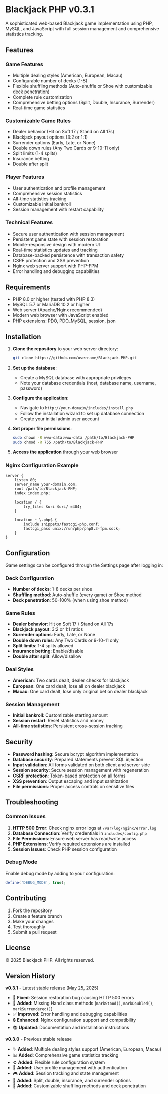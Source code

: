 # Blackjack PHP v0.3.1

A sophisticated web-based Blackjack game implementation using PHP, MySQL, and JavaScript with full session management and comprehensive statistics tracking.

## Features

### Game Features
- Multiple dealing styles (American, European, Macau)
- Configurable number of decks (1-8)
- Flexible shuffling methods (Auto-shuffle or Shoe with customizable deck penetration)
- Complete rule customization
- Comprehensive betting options (Split, Double, Insurance, Surrender)
- Real-time game statistics

### Customizable Game Rules
- Dealer behavior (Hit on Soft 17 / Stand on All 17s)
- Blackjack payout options (3:2 or 1:1)
- Surrender options (Early, Late, or None)
- Double down rules (Any Two Cards or 9-10-11 only)
- Split limits (1-4 splits)
- Insurance betting
- Double after split

### Player Features
- User authentication and profile management
- Comprehensive session statistics
- All-time statistics tracking
- Customizable initial bankroll
- Session management with restart capability

### Technical Features
- Secure user authentication with session management
- Persistent game state with session restoration
- Mobile-responsive design with modern UI
- Real-time statistics updates and tracking
- Database-backed persistence with transaction safety
- CSRF protection and XSS prevention
- Nginx web server support with PHP-FPM
- Error handling and debugging capabilities

## Requirements

- PHP 8.0 or higher (tested with PHP 8.3)
- MySQL 5.7 or MariaDB 10.2 or higher
- Web server (Apache/Nginx recommended)
- Modern web browser with JavaScript enabled
- PHP extensions: PDO, PDO_MySQL, session, json

## Installation

1. **Clone the repository** to your web server directory:
   ```bash
   git clone https://github.com/username/Blackjack-PHP.git
   ```

2. **Set up the database**:
   - Create a MySQL database with appropriate privileges
   - Note your database credentials (host, database name, username, password)

3. **Configure the application**:
   - Navigate to `http://your-domain/includes/install.php`
   - Follow the installation wizard to set up database connection
   - Create your initial admin user account

4. **Set proper file permissions**:
   ```bash
   sudo chown -R www-data:www-data /path/to/Blackjack-PHP
   sudo chmod -R 755 /path/to/Blackjack-PHP
   ```

5. **Access the application** through your web browser

### Nginx Configuration Example
```nginx
server {
    listen 80;
    server_name your-domain.com;
    root /path/to/Blackjack-PHP;
    index index.php;

    location / {
        try_files $uri $uri/ =404;
    }

    location ~ \.php$ {
        include snippets/fastcgi-php.conf;
        fastcgi_pass unix:/run/php/php8.3-fpm.sock;
    }
}
```

## Configuration

Game settings can be configured through the Settings page after logging in:

### Deck Configuration
- **Number of decks**: 1-8 decks per shoe
- **Shuffling method**: Auto-shuffle (every game) or Shoe method
- **Deck penetration**: 50-100% (when using shoe method)

### Game Rules
- **Dealer behavior**: Hit on Soft 17 / Stand on All 17s
- **Blackjack payout**: 3:2 or 1:1 ratios
- **Surrender options**: Early, Late, or None
- **Double down rules**: Any Two Cards or 9-10-11 only
- **Split limits**: 1-4 splits allowed
- **Insurance betting**: Enable/disable
- **Double after split**: Allow/disallow

### Deal Styles
- **American**: Two cards dealt, dealer checks for blackjack
- **European**: One card dealt, lose all on dealer blackjack
- **Macau**: One card dealt, lose only original bet on dealer blackjack

### Session Management
- **Initial bankroll**: Customizable starting amount
- **Session restart**: Reset statistics and money
- **All-time statistics**: Persistent cross-session tracking

## Security

- **Password hashing**: Secure bcrypt algorithm implementation
- **Database security**: Prepared statements prevent SQL injection
- **Input validation**: All forms validated on both client and server side
- **Session security**: Secure session management with regeneration
- **CSRF protection**: Token-based protection on all forms
- **XSS prevention**: Output escaping and input sanitization
- **File permissions**: Proper access controls on sensitive files

## Troubleshooting

### Common Issues

1. **HTTP 500 Error**: Check nginx error logs at `/var/log/nginx/error.log`
2. **Database Connection**: Verify credentials in `includes/config.php`
3. **File Permissions**: Ensure web server has read/write access
4. **PHP Extensions**: Verify required extensions are installed
5. **Session Issues**: Check PHP session configuration

### Debug Mode
Enable debug mode by adding to your configuration:
```php
define('DEBUG_MODE', true);
```

## Contributing

1. Fork the repository
2. Create a feature branch
3. Make your changes
4. Test thoroughly
5. Submit a pull request

## License

© 2025 Blackjack PHP. All rights reserved.

## Version History

**v0.3.1** - Latest stable release (May 25, 2025)
- 🐛 **Fixed**: Session restoration bug causing HTTP 500 errors
- 🔧 **Added**: Missing Hand class methods (`markStood()`, `markDoubled()`, `markSurrendered()`)
- ✅ **Improved**: Error handling and debugging capabilities
- 🔒 **Enhanced**: Nginx configuration support and compatibility
- 📚 **Updated**: Documentation and installation instructions

**v0.3.0** - Previous stable release
- ✨ **Added**: Multiple dealing styles support (American, European, Macau)
- 📊 **Added**: Comprehensive game statistics tracking
- ⚙️ **Added**: Flexible rule configuration system
- 👤 **Added**: User profile management with authentication
- 🎮 **Added**: Session tracking and state management
- 🎯 **Added**: Split, double, insurance, and surrender options
- 🔄 **Added**: Customizable shuffling methods and deck penetration